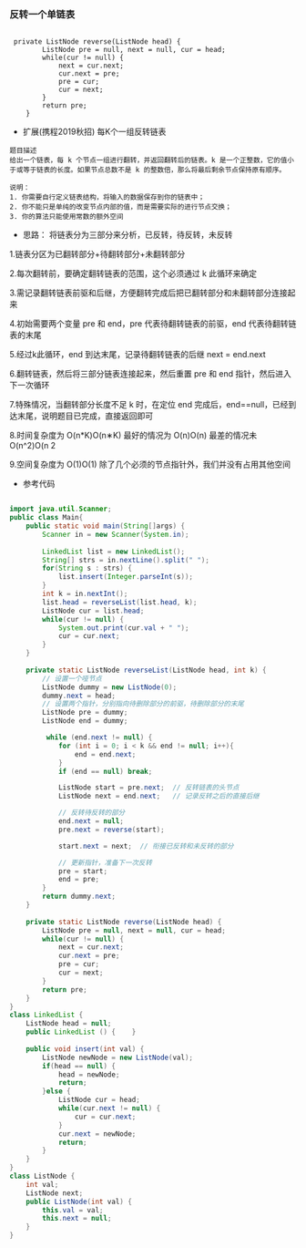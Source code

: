 ### 反转一个单链表

```

 private ListNode reverse(ListNode head) {
        ListNode pre = null, next = null, cur = head;
        while(cur != null) {
            next = cur.next;
            cur.next = pre;
            pre = cur;
            cur = next;
        }
        return pre;
    }
```

- 扩展(携程2019秋招) 每K个一组反转链表


```
题目描述
给出一个链表，每 k 个节点一组进行翻转，并返回翻转后的链表。k 是一个正整数，它的值小于或等于链表的长度。如果节点总数不是 k 的整数倍，那么将最后剩余节点保持原有顺序。

说明：
1. 你需要自行定义链表结构，将输入的数据保存到你的链表中；
2. 你不能只是单纯的改变节点内部的值，而是需要实际的进行节点交换；
3. 你的算法只能使用常数的额外空间
```

- 思路： 将链表分为三部分来分析，已反转，待反转，未反转

1.链表分区为已翻转部分+待翻转部分+未翻转部分

2.每次翻转前，要确定翻转链表的范围，这个必须通过 k 此循环来确定

3.需记录翻转链表前驱和后继，方便翻转完成后把已翻转部分和未翻转部分连接起来

4.初始需要两个变量 pre 和 end，pre 代表待翻转链表的前驱，end 代表待翻转链表的末尾

5.经过k此循环，end 到达末尾，记录待翻转链表的后继 next = end.next

6.翻转链表，然后将三部分链表连接起来，然后重置 pre 和 end 指针，然后进入下一次循环

7.特殊情况，当翻转部分长度不足 k 时，在定位 end 完成后，end==null，已经到达末尾，说明题目已完成，直接返回即可

8.时间复杂度为 O(n*K)O(n∗K) 最好的情况为 O(n)O(n) 最差的情况未 O(n^2)O(n 2

9.空间复杂度为 O(1)O(1) 除了几个必须的节点指针外，我们并没有占用其他空间


- 参考代码

```java

import java.util.Scanner;
public class Main{
    public static void main(String[]args) {
        Scanner in = new Scanner(System.in);
        
        LinkedList list = new LinkedList();
        String[] strs = in.nextLine().split(" ");
        for(String s : strs) {
            list.insert(Integer.parseInt(s));
        }
        int k = in.nextInt();
        list.head = reverseList(list.head, k);
        ListNode cur = list.head;
        while(cur != null) {
            System.out.print(cur.val + " ");
            cur = cur.next;
        }
    }
    
    private static ListNode reverseList(ListNode head, int k) {
        // 设置一个哑节点
        ListNode dummy = new ListNode(0);
        dummy.next = head;
        // 设置两个指针，分别指向待删除部分的前驱，待删除部分的末尾
        ListNode pre = dummy;
        ListNode end = dummy;

         while (end.next != null) {
            for (int i = 0; i < k && end != null; i++){
                end = end.next;
            } 
            if (end == null) break;

            ListNode start = pre.next;  // 反转链表的头节点
            ListNode next = end.next;   // 记录反转之后的直接后继

            // 反转待反转的部分
            end.next = null;
            pre.next = reverse(start);

            start.next = next;  // 衔接已反转和未反转的部分

            // 更新指针，准备下一次反转
            pre = start;  
            end = pre;
        }
        return dummy.next;
    }
    
    private static ListNode reverse(ListNode head) {
        ListNode pre = null, next = null, cur = head;
        while(cur != null) {
            next = cur.next;
            cur.next = pre;
            pre = cur;
            cur = next;
        }
        return pre;
    }
}
class LinkedList {
    ListNode head = null;
    public LinkedList () {    }
    
    public void insert(int val) {
        ListNode newNode = new ListNode(val);
        if(head == null) {
            head = newNode;
            return;
        }else {
            ListNode cur = head;
            while(cur.next != null) {
                cur = cur.next;
            }
            cur.next = newNode;
            return;
        }
    }
}
class ListNode {
    int val;
    ListNode next;
    public ListNode(int val) {
        this.val = val;
        this.next = null;
    }
}
```